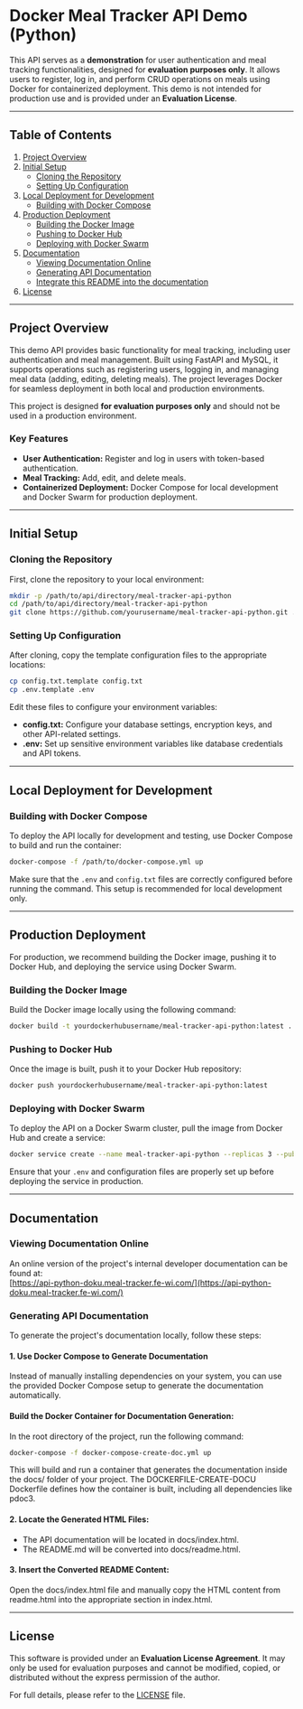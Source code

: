
# Docker Meal Tracker API Demo (Python)

This API serves as a **demonstration** for user authentication and meal tracking functionalities, designed for **evaluation purposes only**. It allows users to register, log in, and perform CRUD operations on meals using Docker for containerized deployment. This demo is not intended for production use and is provided under an **Evaluation License**.

---

## Table of Contents

1. [Project Overview](#project-overview)
2. [Initial Setup](#initial-setup)
    - [Cloning the Repository](#cloning-the-repository)
    - [Setting Up Configuration](#setting-up-configuration)
3. [Local Deployment for Development](#local-deployment-for-development)
    - [Building with Docker Compose](#building-with-docker-compose)
4. [Production Deployment](#production-deployment)
    - [Building the Docker Image](#building-the-docker-image)
    - [Pushing to Docker Hub](#pushing-to-docker-hub)
    - [Deploying with Docker Swarm](#deploying-with-docker-swarm)
5. [Documentation](#documentation)
    - [Viewing Documentation Online](#viewing-documentation-online)
    - [Generating API Documentation](#generating-api-documentation)
    - [Integrate this README into the documentation](#manual-integration-of-readmemd) 
6. [License](#license)

---

## Project Overview

This demo API provides basic functionality for meal tracking, including user authentication and meal management. Built using FastAPI and MySQL, it supports operations such as registering users, logging in, and managing meal data (adding, editing, deleting meals). The project leverages Docker for seamless deployment in both local and production environments.

This project is designed **for evaluation purposes only** and should not be used in a production environment.

### Key Features

- **User Authentication:** Register and log in users with token-based authentication.
- **Meal Tracking:** Add, edit, and delete meals.
- **Containerized Deployment:** Docker Compose for local development and Docker Swarm for production deployment.

---

## Initial Setup

### Cloning the Repository

First, clone the repository to your local environment:

```bash
mkdir -p /path/to/api/directory/meal-tracker-api-python
cd /path/to/api/directory/meal-tracker-api-python
git clone https://github.com/yourusername/meal-tracker-api-python.git .
```

### Setting Up Configuration

After cloning, copy the template configuration files to the appropriate locations:

```bash
cp config.txt.template config.txt
cp .env.template .env
```

Edit these files to configure your environment variables:

- **config.txt:** Configure your database settings, encryption keys, and other API-related settings.
- **.env:** Set up sensitive environment variables like database credentials and API tokens.

---

## Local Deployment for Development

### Building with Docker Compose

To deploy the API locally for development and testing, use Docker Compose to build and run the container:

```bash
docker-compose -f /path/to/docker-compose.yml up
```

Make sure that the `.env` and `config.txt` files are correctly configured before running the command. This setup is recommended for local development only.

---

## Production Deployment

For production, we recommend building the Docker image, pushing it to Docker Hub, and deploying the service using Docker Swarm.

### Building the Docker Image

Build the Docker image locally using the following command:

```bash
docker build -t yourdockerhubusername/meal-tracker-api-python:latest .
```

### Pushing to Docker Hub

Once the image is built, push it to your Docker Hub repository:

```bash
docker push yourdockerhubusername/meal-tracker-api-python:latest
```

### Deploying with Docker Swarm

To deploy the API on a Docker Swarm cluster, pull the image from Docker Hub and create a service:

```bash
docker service create --name meal-tracker-api-python --replicas 3 --publish 8080:8080 yourdockerhubusername/meal-tracker-api-python:latest
```

Ensure that your `.env` and configuration files are properly set up before deploying the service in production.

---

## Documentation

### Viewing Documentation Online

An online version of the project's internal developer documentation can be found at:  
[https://api-python-doku.meal-tracker.fe-wi.com/](https://api-python-doku.meal-tracker.fe-wi.com/)

### Generating API Documentation

To generate the project's documentation locally, follow these steps:

#### 1. Use Docker Compose to Generate Documentation
Instead of manually installing dependencies on your system, you can use the provided Docker Compose setup to generate the documentation automatically.

#### Build the Docker Container for Documentation Generation:

In the root directory of the project, run the following command:

```bash
docker-compose -f docker-compose-create-doc.yml up
```

This will build and run a container that generates the documentation inside the docs/ folder of your project. The DOCKERFILE-CREATE-DOCU Dockerfile defines how the container is built, including all dependencies like pdoc3.

#### 2. Locate the Generated HTML Files:
- The API documentation will be located in docs/index.html.
- The README.md will be converted into docs/readme.html.

#### 3. Insert the Converted README Content:
Open the docs/index.html file and manually copy the HTML content from readme.html into the appropriate section in index.html.

---

## License

This software is provided under an **Evaluation License Agreement**. It may only be used for evaluation purposes and cannot be modified, copied, or distributed without the express permission of the author.

For full details, please refer to the [LICENSE](./LICENSE) file.

